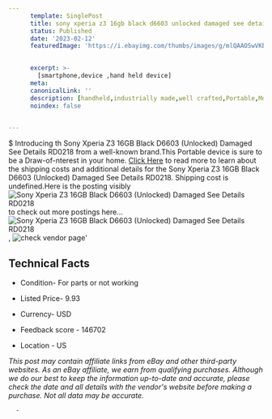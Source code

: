 ```yaml
---
      template: SinglePost
      title: sony xperia z3 16gb black d6603 unlocked damaged see details rd0218
      status: Published
      date: '2023-02-12'
      featuredImage: 'https://i.ebayimg.com/thumbs/images/g/mlQAAOSwVKBj5spy/s-l225.jpg'
       

      excerpt: >-
        [smartphone,device ,hand held device]
      meta:
      canonicalLink: ''
      description: [handheld,industrially made,well crafted,Portable,Mobile,Compact,Convenient,Lightweight,Maneuverable,Man-portable,Miniature,Carriable,Hand-held,Light,Holdable,Transportable,Mobile device,Pocket-sized,On-the-go,Wireless,Cordless,Compact size,Convenient size, smartphone,device ,hand held device]
      noindex: false
      

---
```

$
      Introducing th Sony Xperia Z3 16GB Black D6603 (Unlocked) Damaged See Details RD0218 from a well-known brand.This Portable device  is sure to be a Draw-of-nterest in your home. [Click Here](https://www.ebay.com/itm/304800660442?hash=item46f788fbda%3Ag%3AmlQAAOSwVKBj5spy&mkevt=1&mkcid=1&mkrid=711-53200-19255-0&campid=%253CePNCampaignId%253E&customid=%253CreferenceId%253E&toolid=10049) to read more to learn about the shipping costs and additional details for the Sony Xperia Z3 16GB Black D6603 (Unlocked) Damaged See Details RD0218. Shipping cost is undefined.Here is the posting visibly ![Sony Xperia Z3 16GB Black D6603 (Unlocked) Damaged See Details RD0218](https://i.ebayimg.com/thumbs/images/g/mlQAAOSwVKBj5spy/s-l225.jpg) to check out more postings here... ![Sony Xperia Z3 16GB Black D6603 (Unlocked) Damaged See Details RD0218](https://i.ebayimg.com/images/g/mlQAAOSwVKBj5spy/s-l1600.jpg), ![check vendor page](https://origin-galleryplus.ebayimg.com/ws/web/304800660442_2_0_1/225x225.jpg,https://origin-galleryplus.ebayimg.com/ws/web/304800660442_3_0_1/225x225.jpg,https://origin-galleryplus.ebayimg.com/ws/web/304800660442_4_0_1/225x225.jpg,https://origin-galleryplus.ebayimg.com/ws/web/304800660442_5_0_1/225x225.jpg,https://origin-galleryplus.ebayimg.com/ws/web/304800660442_6_0_1/225x225.jpg)'

      

 ## Technical Facts 



     
      

 - Condition- For parts or not working 


      

 - Listed Price- 9.93 


      

 - Currency- USD 


      

 - Feedback score - 146702 


      

 - Location - US 


      
      

 *_This post may contain affiliate links from eBay and other third-party websites. As an eBay affiliate, we earn from qualifying purchases. Although we do our best to keep the information up-to-date and accurate, please check the date and all details with the vendor's website before making a purchase. Not all data may be accurate._*




      -
